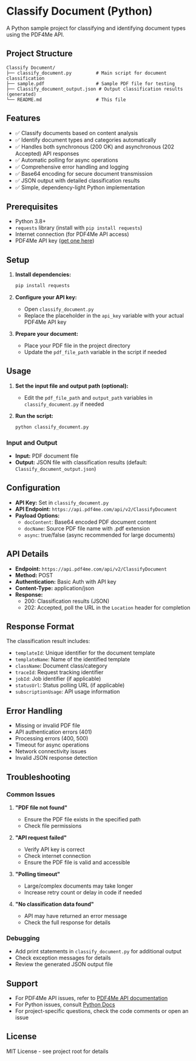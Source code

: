 # Classify Document (Python)

A Python sample project for classifying and identifying document types using the PDF4Me API.

## Project Structure

```
Classify Document/
├── classify_document.py         # Main script for document classification
├── sample.pdf                   # Sample PDF file for testing
├── Classify_document_output.json # Output classification results (generated)
└── README.md                    # This file
```

## Features

- ✅ Classify documents based on content analysis
- ✅ Identify document types and categories automatically
- ✅ Handles both synchronous (200 OK) and asynchronous (202 Accepted) API responses
- ✅ Automatic polling for async operations
- ✅ Comprehensive error handling and logging
- ✅ Base64 encoding for secure document transmission
- ✅ JSON output with detailed classification results
- ✅ Simple, dependency-light Python implementation

## Prerequisites

- Python 3.8+
- `requests` library (install with `pip install requests`)
- Internet connection (for PDF4Me API access)
- PDF4Me API key ([get one here](https://dev.pdf4me.com/dashboard/#/api-keys/))

## Setup

1. **Install dependencies:**
   ```bash
   pip install requests
   ```

2. **Configure your API key:**
   - Open `classify_document.py`
   - Replace the placeholder in the `api_key` variable with your actual PDF4Me API key

3. **Prepare your document:**
   - Place your PDF file in the project directory
   - Update the `pdf_file_path` variable in the script if needed

## Usage

1. **Set the input file and output path (optional):**
   - Edit the `pdf_file_path` and `output_path` variables in `classify_document.py` if needed

2. **Run the script:**
   ```bash
   python classify_document.py
   ```

### Input and Output

- **Input:** PDF document file
- **Output:** JSON file with classification results (default: `Classify_document_output.json`)

## Configuration

- **API Key:** Set in `classify_document.py`
- **API Endpoint:** `https://api.pdf4me.com/api/v2/ClassifyDocument`
- **Payload Options:**
  - `docContent`: Base64 encoded PDF document content
  - `docName`: Source PDF file name with .pdf extension
  - `async`: true/false (async recommended for large documents)

## API Details

- **Endpoint:** `https://api.pdf4me.com/api/v2/ClassifyDocument`
- **Method:** POST
- **Authentication:** Basic Auth with API key
- **Content-Type:** application/json
- **Response:**
  - 200: Classification results (JSON)
  - 202: Accepted, poll the URL in the `Location` header for completion

## Response Format

The classification result includes:
- `templateId`: Unique identifier for the document template
- `templateName`: Name of the identified template
- `className`: Document class/category
- `traceId`: Request tracking identifier
- `jobId`: Job identifier (if applicable)
- `statusUrl`: Status polling URL (if applicable)
- `subscriptionUsage`: API usage information

## Error Handling

- Missing or invalid PDF file
- API authentication errors (401)
- Processing errors (400, 500)
- Timeout for async operations
- Network connectivity issues
- Invalid JSON response detection

## Troubleshooting

### Common Issues

1. **"PDF file not found"**
   - Ensure the PDF file exists in the specified path
   - Check file permissions

2. **"API request failed"**
   - Verify API key is correct
   - Check internet connection
   - Ensure the PDF file is valid and accessible

3. **"Polling timeout"**
   - Large/complex documents may take longer
   - Increase retry count or delay in code if needed

4. **"No classification data found"**
   - API may have returned an error message
   - Check the full response for details

### Debugging

- Add print statements in `classify_document.py` for additional output
- Check exception messages for details
- Review the generated JSON output file

## Support

- For PDF4Me API issues, refer to [PDF4Me API documentation](https://developer.pdf4me.com/docs/api/)
- For Python issues, consult [Python Docs](https://docs.python.org/3/)
- For project-specific questions, check the code comments or open an issue

## License

MIT License - see project root for details 